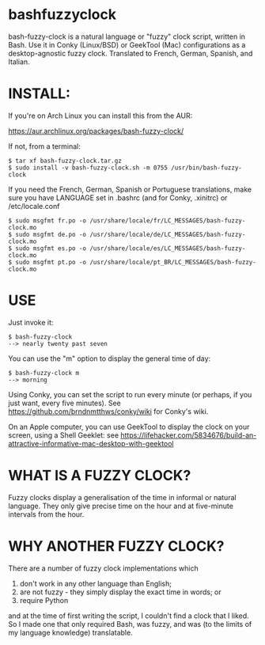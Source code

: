bashfuzzyclock
==============

bash-fuzzy-clock is a natural language or "fuzzy" clock script, written in Bash. Use it in Conky (Linux/BSD) or GeekTool (Mac) configurations as a desktop-agnostic fuzzy clock. Translated to French, German, Spanish, and Italian.

INSTALL:
========

If you're on Arch Linux you can install this from the AUR:

<https://aur.archlinux.org/packages/bash-fuzzy-clock/>

If not, from a terminal:

```
$ tar xf bash-fuzzy-clock.tar.gz
$ sudo install -v bash-fuzzy-clock.sh -m 0755 /usr/bin/bash-fuzzy-clock
```

If you need the French, German, Spanish or Portuguese translations, make sure you 
have LANGUAGE set in .bashrc (and for Conky, .xinitrc) or 
/etc/locale.conf

```
$ sudo msgfmt fr.po -o /usr/share/locale/fr/LC_MESSAGES/bash-fuzzy-clock.mo
$ sudo msgfmt de.po -o /usr/share/locale/de/LC_MESSAGES/bash-fuzzy-clock.mo
$ sudo msgfmt es.po -o /usr/share/locale/es/LC_MESSAGES/bash-fuzzy-clock.mo
$ sudo msgfmt pt.po -o /usr/share/locale/pt_BR/LC_MESSAGES/bash-fuzzy-clock.mo
```

USE
===

Just invoke it:

```
$ bash-fuzzy-clock
--> nearly twenty past seven
```

You can use the "m" option to display the general time of day:

```
$ bash-fuzzy-clock m
--> morning 
```
Using Conky, you can set the script to run every minute (or perhaps, if you just want, every five minutes). See <https://github.com/brndnmtthws/conky/wiki> for Conky's wiki.


On an Apple computer, you can use GeekTool to display the clock on your 
screen, using a Shell Geeklet: see 
<https://lifehacker.com/5834676/build-an-attractive-informative-mac-desktop-with-geektool>


WHAT IS A FUZZY CLOCK?
======================

Fuzzy clocks display a generalisation of the time in informal or natural 
language. They only give precise time on the hour and at five-minute intervals from the hour.

WHY ANOTHER FUZZY CLOCK?
========================


There are a number of fuzzy clock implementations which

1. don't work in any other language than English;
2. are not fuzzy - they simply display the exact time in words; or
3. require Python

and at the time of first writing the script, I couldn't find a clock 
that I liked. So I made one that only required Bash, was fuzzy, and was 
(to the limits of my language knowledge) translatable.
